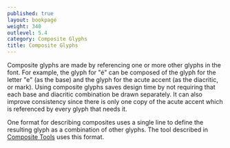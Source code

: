 ```yaml
---
published: true
layout: bookpage
weight: 340
outlevel: 5.4
category: Composite Glyphs
title: Composite Glyphs
---
```


Composite glyphs are made by referencing one or more other glyphs in the font. For example, the glyph for "é" can be composed of the glyph for the letter "e" (as the base) and the glyph for the acute accent (as the diacritic, or mark). Using composite glyphs saves design time by not requiring that each base and diacritic combination be drawn separately. It can also improve consistency since there is only one copy of the acute accent which is referenced by every glyph that needs it.

One format for describing composites uses a single line to define the resulting glyph as a combination of other glyphs. The tool described in [Composite Tools](Composite_Tools.html) uses this format.
